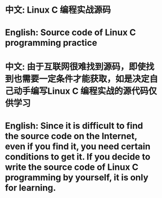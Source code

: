 # 中文: Linux C 编程实战源码
# English: Source code of Linux C programming practice

# 中文: 由于互联网很难找到源码，即使找到也需要一定条件才能获取，如是决定自己动手编写Linux C 编程实战的源代码仅供学习
# English: Since it is difficult to find the source code on the Internet, even if you find it, you need certain conditions to get it. If you decide to write the source code of Linux C programming by yourself, it is only for learning.
